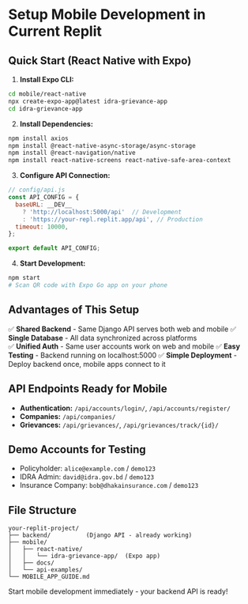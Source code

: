 # Setup Mobile Development in Current Replit

## Quick Start (React Native with Expo)

1. **Install Expo CLI:**
```bash
cd mobile/react-native
npx create-expo-app@latest idra-grievance-app
cd idra-grievance-app
```

2. **Install Dependencies:**
```bash
npm install axios
npm install @react-native-async-storage/async-storage
npm install @react-navigation/native
npm install react-native-screens react-native-safe-area-context
```

3. **Configure API Connection:**
```javascript
// config/api.js
const API_CONFIG = {
  baseURL: __DEV__ 
    ? 'http://localhost:5000/api'  // Development
    : 'https://your-repl.replit.app/api', // Production
  timeout: 10000,
};

export default API_CONFIG;
```

4. **Start Development:**
```bash
npm start
# Scan QR code with Expo Go app on your phone
```

## Advantages of This Setup

✅ **Shared Backend** - Same Django API serves both web and mobile
✅ **Single Database** - All data synchronized across platforms  
✅ **Unified Auth** - Same user accounts work on web and mobile
✅ **Easy Testing** - Backend running on localhost:5000
✅ **Simple Deployment** - Deploy backend once, mobile apps connect to it

## API Endpoints Ready for Mobile

- **Authentication:** `/api/accounts/login/`, `/api/accounts/register/`
- **Companies:** `/api/companies/`
- **Grievances:** `/api/grievances/`, `/api/grievances/track/{id}/`

## Demo Accounts for Testing

- Policyholder: `alice@example.com` / `demo123`
- IDRA Admin: `david@idra.gov.bd` / `demo123`
- Insurance Company: `bob@dhakainsurance.com` / `demo123`

## File Structure

```
your-replit-project/
├── backend/          (Django API - already working)
├── mobile/
│   ├── react-native/
│   │   └── idra-grievance-app/  (Expo app)
│   ├── docs/
│   └── api-examples/
└── MOBILE_APP_GUIDE.md
```

Start mobile development immediately - your backend API is ready!